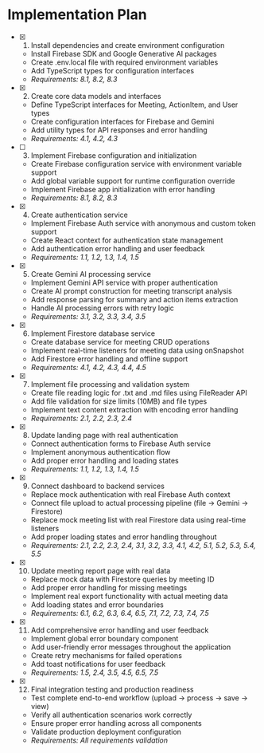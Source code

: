 # Implementation Plan

- [x] 1. Install dependencies and create environment configuration
  - Install Firebase SDK and Google Generative AI packages
  - Create .env.local file with required environment variables
  - Add TypeScript types for configuration interfaces
  - _Requirements: 8.1, 8.2, 8.3_

- [x] 2. Create core data models and interfaces
  - Define TypeScript interfaces for Meeting, ActionItem, and User types
  - Create configuration interfaces for Firebase and Gemini
  - Add utility types for API responses and error handling
  - _Requirements: 4.1, 4.2, 4.3_

- [ ] 3. Implement Firebase configuration and initialization
  - Create Firebase configuration service with environment variable support
  - Add global variable support for runtime configuration override
  - Implement Firebase app initialization with error handling
  - _Requirements: 8.1, 8.2, 8.3_

- [x] 4. Create authentication service
  - Implement Firebase Auth service with anonymous and custom token support
  - Create React context for authentication state management
  - Add authentication error handling and user feedback
  - _Requirements: 1.1, 1.2, 1.3, 1.4, 1.5_

- [x] 5. Create Gemini AI processing service
  - Implement Gemini API service with proper authentication
  - Create AI prompt construction for meeting transcript analysis
  - Add response parsing for summary and action items extraction
  - Handle AI processing errors with retry logic
  - _Requirements: 3.1, 3.2, 3.3, 3.4, 3.5_

- [x] 6. Implement Firestore database service
  - Create database service for meeting CRUD operations
  - Implement real-time listeners for meeting data using onSnapshot
  - Add Firestore error handling and offline support
  - _Requirements: 4.1, 4.2, 4.3, 4.4, 4.5_

- [x] 7. Implement file processing and validation system
  - Create file reading logic for .txt and .md files using FileReader API
  - Add file validation for size limits (10MB) and file types
  - Implement text content extraction with encoding error handling
  - _Requirements: 2.1, 2.2, 2.3, 2.4_

- [x] 8. Update landing page with real authentication
  - Connect authentication forms to Firebase Auth service
  - Implement anonymous authentication flow
  - Add proper error handling and loading states
  - _Requirements: 1.1, 1.2, 1.3, 1.4, 1.5_

- [x] 9. Connect dashboard to backend services
  - Replace mock authentication with real Firebase Auth context
  - Connect file upload to actual processing pipeline (file → Gemini → Firestore)
  - Replace mock meeting list with real Firestore data using real-time listeners
  - Add proper loading states and error handling throughout
  - _Requirements: 2.1, 2.2, 2.3, 2.4, 3.1, 3.2, 3.3, 4.1, 4.2, 5.1, 5.2, 5.3, 5.4, 5.5_

- [x] 10. Update meeting report page with real data
  - Replace mock data with Firestore queries by meeting ID
  - Add proper error handling for missing meetings
  - Implement real export functionality with actual meeting data
  - Add loading states and error boundaries
  - _Requirements: 6.1, 6.2, 6.3, 6.4, 6.5, 7.1, 7.2, 7.3, 7.4, 7.5_

- [x] 11. Add comprehensive error handling and user feedback
  - Implement global error boundary component
  - Add user-friendly error messages throughout the application
  - Create retry mechanisms for failed operations
  - Add toast notifications for user feedback
  - _Requirements: 1.5, 2.4, 3.5, 4.5, 6.5, 7.5_

- [x] 12. Final integration testing and production readiness
  - Test complete end-to-end workflow (upload → process → save → view)
  - Verify all authentication scenarios work correctly
  - Ensure proper error handling across all components
  - Validate production deployment configuration
  - _Requirements: All requirements validation_
